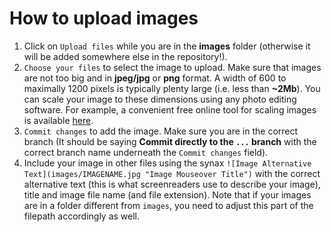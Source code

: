 # How to upload images

1. Click on `Upload files` while you are in the **images** folder (otherwise it will be added somewhere else in the repository!).
2. `Choose your files` to select the image to upload. Make sure that images are not too big and in **jpeg/jpg** or **png** format. A width of 600 to maximally 1200 pixels is typically plenty large (i.e. less than **~2Mb**). You can scale your image to these dimensions using any photo editing software. For example, a convenient free online tool for scaling images is available [here](https://www168.lunapic.com/editor/?action=scale).
3. `Commit changes` to add the image. Make sure you are in the correct branch (It should be saying **Commit directly to the `...` branch** with the correct branch name underneath the `Commit changes` field).
4. Include your image in other files using the synax `![Image Alternative Text](images/IMAGENAME.jpg "Image Mouseover Title")` with the correct alternative text (this is what screenreaders use to describe your image), title and image file name (and file extension). Note that if your images are in a folder different from `images`, you need to adjust this part of the filepath accordingly as well.
